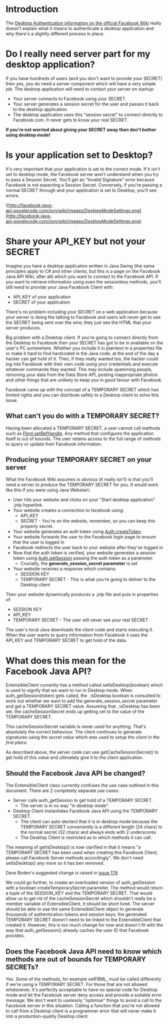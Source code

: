 # Introduction #

The [Desktop Authentication information on the official Facebook Wiki](http://wiki.developers.facebook.com/index.php/Login_Desktop_App) really doesn't explain what it means to authenticate a desktop application and why there's a slightly different process in place.

# Do I really need server part for my desktop application? #

If you have hundreds of users (and you don't want to provide your SECRET) then yes, you do need a server component which will have a very simple job. The desktop application will need to contact your server on startup:
  * Your server connects to Facebook using your SECRET.
  * Your server generates a session secret for the user and passes it back to the desktop application.
  * The desktop application uses this "session secret" to connect directly to Facebook.com. It never gets to know your real SECRET.

**If you're not worried about giving your SECRET away then don't bother using desktop mode!**

# Is your application set to Desktop? #

It's very important that your application is set to the correct mode. If it isn't set to desktop mode, the Facebook server won't understand when you try to pass a Session Secret. You'll get an "Invalid Signature" error because Facebook is not expecting a Session Secret. Conversely, if you're passing a normal SECRET through and your application is set to Desktop, you'll see errors.

![http://facebook-java-api.googlecode.com/svn/wiki/images/DesktopModeSettings.png](http://facebook-java-api.googlecode.com/svn/wiki/images/DesktopModeSettings.png)

# Share your API\_KEY but not your SECRET #

Imagine you have a desktop application written in Java Swing (the same principles apply to C# and other clients, but this is a page on the Facebook Java API Wiki, after all) which you want to connect to the Facebook API. If you want to retrieve information using even the sessionless methods, you'll still need to provide your Java Facebook Client with:

  * API\_KEY of your application
  * SECRET of your application

There's no problem including your SECRET on a web application because your server is doing the talking to Facebook and users will never get to see the SECRET being sent over the wire; they just see the HTML that your server produces.

Big problem with a Desktop client. If you're going to connect directly from the Desktop to Facebook then your SECRET has got to be in available on the user's PC somewhere. Whether you include it in plaintext in a properties file or make it hard to find hardcoded in the Java code, at the end of the day a hacker can get hold of it. Then, if they really wanted too, the hacker could log into Facebook with their own code using your credentials and execute whatever commands they wanted. This may include spamming people, removing your data from the Data Store API, posting inappropriate photos and other things that are unlikely to keep you in good favour with Facebook.

Facebook came up with the concept of a TEMPORARY SECRET which has limited rights and you can distribute safely to a Desktop client to solve this issue.

## What can't you do with a TEMPORARY SECRET? ##

Having been allocated a TEMPORARY SECRET, a user cannot call methods such as [Fbml.setRefHandle](http://wiki.developers.facebook.com/index.php/Fbml.setRefHandle). Any method that configures the application itself is out of bounds. The user retains access to the full range of methods to query or update their Facebook information.

## Producing your TEMPORARY SECRET on your server ##

What the Facebook Wiki assumes is obvious (it really isn't) is that you'll need a server to produce the TEMPORARY SECRET for you. It would work like this if you were using Java Webstart:

  * User hits your website and clicks on your "Start desktop application" .jnlp hyperlink.
  * Your website creates a connection to facebook using:
    * API\_KEY
    * SECRET - You're on the website, remember, so you can keep this properly secret.
  * Your website generates an auth token using [Auth.createToken](http://wiki.developers.facebook.com/index.php/Auth.createToken)
  * Your website forwards the user to the Facebook login page to ensure that the user is logged in
  * Facebook redirects the user back to your website after they've logged in
  * Now that the auth token is verified, your website generates a session token using [Auth.getSession](http://wiki.developers.facebook.com/index.php/Auth.getSession) passing the auth token as a parameter.
    * Crucially, the **generate\_session\_secret parameter** is set
  * Your website receives a response which contains:
    * SESSION KEY
    * TEMPORARY SECRET - This is what you're going to deliver to the Desktop client

Then your website dynamically produces a .jnlp file and puts in properties of:
  * SESSION KEY
  * API\_KEY
  * TEMPORARY SECRET - The user will never see your real SECRET

The user's local Java downloads the client code and starts executing it. When the user wants to query information from Facebook it uses the API\_KEY and TEMPORARY SECRET to get hold of the data.

# What does this mean for the Facebook Java API? #

ExtensibleClient currently has a method called setIsDesktop(boolean) which is used to signify that we want to run in Desktop mode. When auth\_getSession(token) gets called, the `_`isDesktop boolean is consulted to work out whether we want to add the generate\_session\_secret parameter and get a TEMPORARY SECRET value. Assuming that `_`isDesktop has been set, the cacheSessionSecret ends up getting set to the value of the TEMPORARY SECRET.

This cacheSessionSecret variable is never used for anything. That's absolutely the correct behaviour. The client continues to generate signatures using the _secret value which was used to setup the client in the first place._

As described above, the server code can use getCacheSessionSecret() to get hold of this value and ultimately give it to the client application.

## Should the Facebook Java API be changed? ##

The ExtensibleClient class currently confuses the use case outlined in this document. There are 2 completely separate use cases:

  * Server calls auth\_getSession to get hold of a TEMPORARY SECRET.
    * The server is in no way "in desktop mode".
  * Desktop Client instantiates Facebook Java API using the TEMPORARY SECRET.
    * The client can auto-dectect that it is in desktop mode because the TEMPORARY SECRET conveniently is a different length (24 chars) to the normal secret (32 chars) and always ends with 2 underscores 
    * The Desktop Client is restricted as to which methods it can call.

The meaning of getIsDesktop() is now clarified in that it means "a TEMPORARY SECRET has been used when creating this Facebook Client; please call Facebook Server methods accordingly". We don't need setIsDesktop() any more so it has ben removed.

Dave Boden's suggested change is raised in [issue 179](http://code.google.com/p/facebook-java-api/issues/detail?id=179).

We could go further, to create an overloaded version of auth\_getSession with a boolean createTemporarySecret parameter. The method would return a tuple of the SESSION\_KEY and the TEMPORARY SECRET. That would allow us to get rid of the cacheSessionSecret which shouldn't really be a member variable of ExtensibleClient, it should be short lived. The server should be able to use the same ExtensibleClient object to generate thousands of authentication tokens and session keys; the generated TEMPORARY SECRET doesn't need to be linked to the ExtensibleClient that created it. However, this is too much change for now and doesn't fit with the way that auth\_getSession() already caches the user ID that Facebook provides.

## Does the Facebook Java API need to know which methods are out of bounds for TEMPORARY SECRETs? ##

Yes. Some of the methods, for example setFBML, must be called differently if we're using a TEMPORARY SECRET. For those that are not allowed whatsoever, it's perfectly acceptable to have no special code for Desktop mode and let the Facebook server deny access and provide a suitable error message. We don't want to uselessly "optimise" things to avoid a call to the Facebook server in this situation. Calling a function that you're not allowed to call from a Desktop client is a programmer error that will never make it into a production-quality Desktop client.